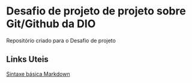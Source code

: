 # Desafio de projeto de projeto sobre Git/Github da DIO
Repositório criado para o Desafio de projeto 

## Links Uteis
[Sintaxe básica Markdown](https://www.markdownguide.org/basic-syntax)
